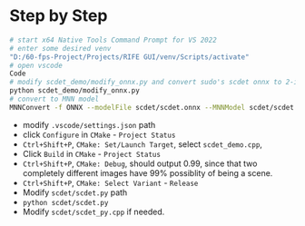 # Step by Step
```bash
# start x64 Native Tools Command Prompt for VS 2022
# enter some desired venv
"D:/60-fps-Project/Projects/RIFE GUI/venv/Scripts/activate"
# open vscode
Code
# modify scdet_demo/modify_onnx.py and convert sudo's scdet onnx to 2-input model
python scdet_demo/modify_onnx.py
# convert to MNN model
MNNConvert -f ONNX --modelFile scdet/scdet.onnx --MNNModel scdet/scdet.mnn --keepInputFormat=0 --bizCode biz
```

- modify `.vscode/settings.json` path
- click `Configure` in `CMake` - `Project Status`
- `Ctrl+Shift+P`, `CMake: Set/Launch Target`, select `scdet_demo.cpp`,
- Click `Build` in `CMake` - `Project Status`
- `Ctrl+Shift+P`, `CMake: Debug`, should output 0.99, since that two completely different images have 99% possiblity of being a scene.
- `Ctrl+Shift+P`, `CMake: Select Variant` - `Release`
- Modify `scdet/scdet.py` path
- `python scdet/scdet.py`
- Modify `scdet/scdet_py.cpp` if needed.
```
